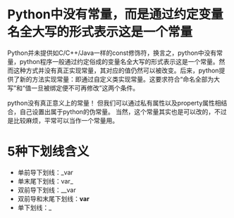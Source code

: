# Python中没有常量，而是通过约定变量名全大写的形式表示这是一个常量

Python并未提供如C/C++/Java一样的const修饰符，换言之，python中没有常量，python程序一般通过约定俗成的变量名全大写的形式表示这是一个常量。然而这种方式并没有真正实现常量，其对应的值仍然可以被改变。后来，python提供了新的方法实现常量：即通过自定义类实现常量。这要求符合“命名全部为大写”和“值一旦被绑定便不可再修改”这两个条件。

python没有真正意义上的常量！ 
但我们可以通过私有属性以及property属性相结合，自己设置出属于python的伪常量。 
当然，这个常量其实也是可以改的，不过是比较麻烦，平常可以当作一个常量用。



# 5种下划线含义

- 单前导下划线：_var
- 单末尾下划线：var_
- 双前导下划线：__var
- 双前导和末尾下划线：__var__
- 单下划线：_

















